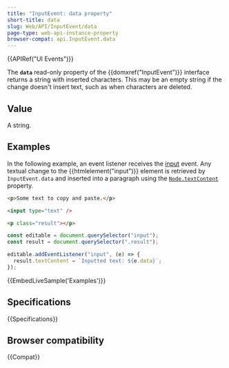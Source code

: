 ```yaml
---
title: "InputEvent: data property"
short-title: data
slug: Web/API/InputEvent/data
page-type: web-api-instance-property
browser-compat: api.InputEvent.data
---
```


{{APIRef("UI Events")}}

The **`data`** read-only property of the
{{domxref("InputEvent")}} interface returns a string with inserted
characters. This may be an empty string if the change doesn't insert text, such as when
characters are deleted.

## Value

A string.

## Examples

In the following example, an event listener receives the [input](/en-US/docs/Web/API/HTMLElement/input_event) event. Any textual change
to the {{htmlelement("input")}} element is retrieved by `InputEvent.data` and
inserted into a paragraph using the
[`Node.textContent`](/en-US/docs/Web/API/Node/textContent)
property.

```html
<p>Some text to copy and paste.</p>

<input type="text" />

<p class="result"></p>
```

```js
const editable = document.querySelector("input");
const result = document.querySelector(".result");

editable.addEventListener("input", (e) => {
  result.textContent = `Inputted text: ${e.data}`;
});
```

{{EmbedLiveSample('Examples')}}

## Specifications

{{Specifications}}

## Browser compatibility

{{Compat}}
